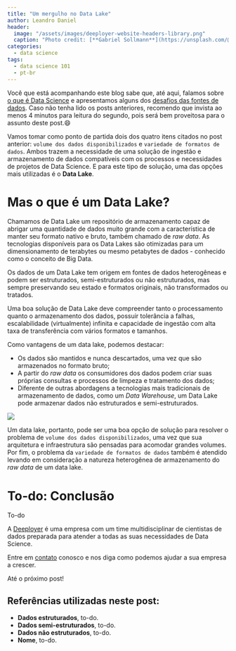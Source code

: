 ```yaml
---
title: "Um mergulho no Data Lake"
author: Leandro Daniel
header:
  image: "/assets/images/deeployer-website-headers-library.png"
  caption: "Photo credit: [**Gabriel Sollmann**](https://unsplash.com/@gabons)"
categories:
  - data science
tags: 
  - data science 101
  - pt-br
---
```


Você que está acompanhando este blog sabe que, até aqui, falamos sobre [o que é Data Science](https://deeployer.com.br/data%20science/post-o-que-e-data-science/) e apresentamos alguns dos [desafios das fontes de dados](https://deeployer.com.br/data%20science/post-os-desafios-das-fontes-de-dados/). Caso não tenha lido os posts anteriores, recomendo que invista ao menos 4 minutos para leitura do segundo, pois será bem proveitosa para o assunto deste post.😄

Vamos tomar como ponto de partida dois dos quatro itens citados no post anterior: `volume dos dados disponibilizados` e `variedade de formatos de dados`. Ambos trazem a necessidade de uma solução de ingestão e armazenamento de dados compatíveis com os processos e necessidades de projetos de Data Science. E para este tipo de solução, uma das opções mais utilizadas é o **Data Lake**.

# Mas o que é um Data Lake?

Chamamos de Data Lake um repositório de armazenamento capaz de abrigar uma quantidade de dados muito grande com a característica de manter seu formato nativo e bruto, também chamado de _raw data_. As tecnologias disponíveis para os Data Lakes são otimizadas para um dimensionamento de terabytes ou mesmo petabytes de dados - conhecido como o conceito de Big Data.

Os dados de um Data Lake tem origem em fontes de dados heterogêneas e podem ser estruturados, semi-estruturados ou não estruturados, mas sempre preservando seu estado e formatos originais, não transformados ou tratados. 

Uma boa solução de Data Lake deve compreender tanto o processamento quanto o armazenamento dos dados, possuir tolerância a falhas, escalabilidade (virtualmente) infinita e capacidade de ingestão com alta taxa de transferência com vários formatos e tamanhos.

Como vantagens de um data lake, podemos destacar:

- Os dados são mantidos e nunca descartados, uma vez que são armazenados no formato bruto;
- A partir do _raw data_ os consumidores dos dados podem criar suas próprias consultas e processos de limpeza e tratamento dos dados;
- Diferente de outras abordagens a tecnologias mais tradicionais de armazenamento de dados, como um _Data Warehouse_, um Data Lake pode armazenar dados não estruturados e semi-estruturados.

<img src="https://deeployer.com.br/assets/images/post-data-lake.png" />

Um data lake, portanto, pode ser uma boa opção de solução para resolver o problema de `volume dos dados disponibilizados`, uma vez que sua arquitetura e infraestrutura são pensadas para acomodar grandes volumes. Por fim, o problema da `variedade de formatos de dados` também é atendido levando em consideração a natureza heterogênea de armazenamento do _raw data_ de um data lake.

# To-do: Conclusão

To-do

A [Deeployer](mailto:contato@deeployer.com) é uma empresa com um time multidisciplinar de cientistas de dados preparada para atender a todas as suas necessidades de Data Science. 

Entre em [contato](https://deeployer.com/contact/) conosco e nos diga como podemos ajudar a sua empresa a crescer.

Até o próximo post!

## Referências utilizadas neste post:
- **Dados estruturados**, to-do.
- **Dados semi-estruturados**, to-do.
- **Dados não estruturados**, to-do.
- **Nome**, to-do.
